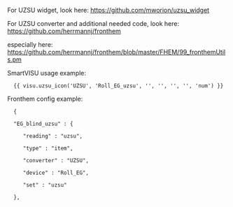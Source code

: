 For UZSU widget, look here: https://github.com/mworion/uzsu_widget

For UZSU converter and additional needed code, look here: https://github.com/herrmannj/fronthem

especially here: https://github.com/herrmannj/fronthem/blob/master/FHEM/99_fronthemUtils.pm

SmartVISU usage example:

      {{ visu.uzsu_icon('UZSU', 'Roll_EG_uzsu', '', '', '', '', 'num') }}

Fronthem config example:

      {
      
      "EG_blind_uzsu" : {
      
         "reading" : "uzsu",
         
         "type" : "item",
         
         "converter" : "UZSU",
         
         "device" : "Roll_EG",
         
         "set" : "uzsu"
         
      },
